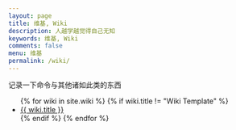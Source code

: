 ```yaml
---
layout: page
title: 维基, Wiki
description: 人越学越觉得自己无知
keywords: 维基, Wiki
comments: false
menu: 维基
permalink: /wiki/
---
```


记录一下命令与其他诸如此类的东西


<ul class="listing">
{% for wiki in site.wiki %}
{% if wiki.title != "Wiki Template" %}
<li class="listing-item"><a href="{{ site.url }}{{ wiki.url }}">{{ wiki.title }}</a></li>
{% endif %}
{% endfor %}
</ul>

